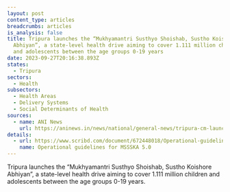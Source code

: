 ```yaml
---
layout: post
content_type: articles
breadcrumbs: articles
is_analysis: false
title: Tripura launches the “Mukhyamantri Susthyo Shoishab, Sustho Koishore
  Abhiyan”, a state-level health drive aiming to cover 1.111 million children
  and adolescents between the age groups 0-19 years
date: 2023-09-27T20:16:38.893Z
states:
  - Tripura
sectors:
  - Health
subsectors:
  - Health Areas
  - Delivery Systems
  - Social Determinants of Health
sources:
  - name: ANI News
    url: https://aninews.in/news/national/general-news/tripura-cm-launches-special-health-drive-mukhyamantri-susthyo-shoishab-sustho-koishore-abhiyan-5020230919220600/
details:
  - url: https://www.scribd.com/document/672448018/Operational-guideline-for-MSSSKA-5-0
    name: Operational guidelines for MSSSKA 5.0
---
```

Tripura launches the “Mukhyamantri Susthyo Shoishab, Sustho Koishore Abhiyan”, a state-level health drive aiming to cover 1.111 million children and adolescents between the age groups 0-19 years.